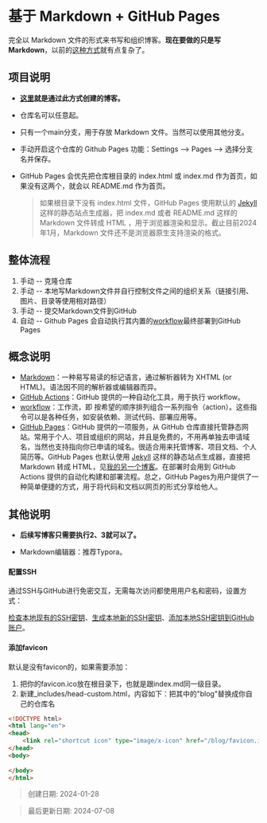 # 基于 Markdown + GitHub Pages

完全以 Markdown 文件的形式来书写和组织博客。**现在要做的只是写 Markdown**，以前的[这种方式](https://github.com/jackhai9/jackhai9.github.io)就有点复杂了。

## 项目说明

- **[这里](https://jackhai9.github.io/blog/)就是通过此方式创建的博客。**
- 仓库名可以任意起。
- 只有一个main分支，用于存放 Markdown 文件。当然可以使用其他分支。
- 手动开启这个仓库的 Github Pages 功能：Settings --> Pages --> 选择分支名并保存。

- GitHub Pages 会优先把仓库根目录的 index.html 或 index.md 作为首页，如果没有这两个，就会以 README.md 作为首页。

  > 如果根目录下没有 index.html 文件，GitHub Pages 使用默认的 [Jekyll](https://github.com/jekyll/jekyll) 这样的静态站点生成器，把 index.md 或者 README.md 这样的 Markdown 文件转成 HTML ，用于浏览器渲染和显示。截止目前2024年1月，Markdown 文件还不是浏览器原生支持渲染的格式。

## 整体流程

1. 手动 -- 克隆仓库
2. 手动 -- 本地写Markdown文件并自行控制文件之间的组织关系（链接引用、图片、目录等使用相对路径）
3. 手动 -- 提交Markdown文件到GitHub
4. 自动 -- Github Pages 会自动执行其内置的[workflow](https://github.com/jackhai9/blog/actions/workflows/pages/pages-build-deployment)最终部署到GitHub Pages

## 概念说明

- [Markdown](https://daringfireball.net/projects/markdown/)：一种易写易读的标记语言，通过解析器转为 XHTML (or HTML)。语法因不同的解析器或编辑器而异。
- [GitHub Actions](https://docs.github.com/en/actions)：GitHub 提供的一种自动化工具，用于执行 workflow。
- [workflow](https://docs.github.com/en/actions/using-workflows/about-workflows)：工作流，即 按希望的顺序排列组合一系列指令（action）。这些指令可以是各种任务，如安装依赖、测试代码、部署应用等。
- [GitHub Pages](https://pages.github.com/)：GitHub 提供的一项服务，从 GitHub 仓库直接托管静态网站。常用于个人、项目或组织的网站，并且是免费的，不用再单独去申请域名，当然也支持指向你已申请的域名。很适合用来托管博客、项目文档、个人简历等。GitHub Pages 也默认使用 [Jekyll](https://github.com/jekyll/jekyll) 这样的静态站点生成器，直接把 Markdown 转成 HTML，见[我的另一个博客](https://github.com/jackhai9/blog)。在部署时会用到 GitHub Actions 提供的自动化构建和部署流程。总之，GitHub Pages为用户提供了一种简单便捷的方式，用于将代码和文档以网页的形式分享给他人。

## 其他说明

- **后续写博客只需要执行2、3就可以了。**

- Markdown编辑器：推荐Typora。

#### 配置SSH

通过SSH与GitHub进行免密交互，无需每次访问都使用用户名和密码，设置方式：

[检查本地现有的SSH密钥](https://docs.github.com/zh/authentication/connecting-to-github-with-ssh/checking-for-existing-ssh-keys)、[生成本地新的SSH密钥](https://docs.github.com/zh/authentication/connecting-to-github-with-ssh/generating-a-new-ssh-key-and-adding-it-to-the-ssh-agent)、[添加本地SSH密钥到GitHub账户](https://docs.github.com/zh/authentication/connecting-to-github-with-ssh/adding-a-new-ssh-key-to-your-github-account)。

#### 添加favicon

默认是没有favicon的，如果需要添加：

1. 把你的favicon.ico放在根目录下，也就是跟index.md同一级目录。
2. 新建_includes/head-custom.html，内容如下：把其中的"blog"替换成你自己的仓库名

```html
<!DOCTYPE html>
<html lang="en">
<head>
    <link rel="shortcut icon" type="image/x-icon" href="/blog/favicon.ico">
</head>
<body>
    
</body>
</html>
```


> 创建日期: 2024-01-28

> 最后更新日期: 2024-07-08